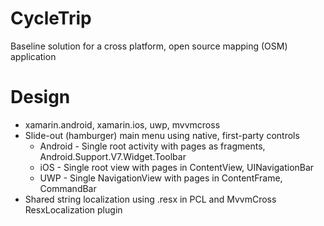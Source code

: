 # CycleTrip
Baseline solution for a cross platform, open source mapping (OSM) application

# Design
* xamarin.android, xamarin.ios, uwp, mvvmcross
* Slide-out (hamburger) main menu using native, first-party controls
  * Android - Single root activity with pages as fragments, Android.Support.V7.Widget.Toolbar
  * iOS - Single root view with pages in ContentView, UINavigationBar
  * UWP - Single NavigationView with pages in ContentFrame, CommandBar
* Shared string localization using .resx in PCL and MvvmCross ResxLocalization plugin
